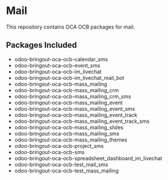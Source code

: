 # Mail

This repository contains OCA OCB packages for mail.

## Packages Included

- odoo-bringout-oca-ocb-calendar_sms
- odoo-bringout-oca-ocb-event_sms
- odoo-bringout-oca-ocb-im_livechat
- odoo-bringout-oca-ocb-im_livechat_mail_bot
- odoo-bringout-oca-ocb-mass_mailing
- odoo-bringout-oca-ocb-mass_mailing_crm
- odoo-bringout-oca-ocb-mass_mailing_crm_sms
- odoo-bringout-oca-ocb-mass_mailing_event
- odoo-bringout-oca-ocb-mass_mailing_event_sms
- odoo-bringout-oca-ocb-mass_mailing_event_track
- odoo-bringout-oca-ocb-mass_mailing_event_track_sms
- odoo-bringout-oca-ocb-mass_mailing_slides
- odoo-bringout-oca-ocb-mass_mailing_sms
- odoo-bringout-oca-ocb-mass_mailing_themes
- odoo-bringout-oca-ocb-project_sms
- odoo-bringout-oca-ocb-sms
- odoo-bringout-oca-ocb-spreadsheet_dashboard_im_livechat
- odoo-bringout-oca-ocb-test_mail_sms
- odoo-bringout-oca-ocb-test_mass_mailing
